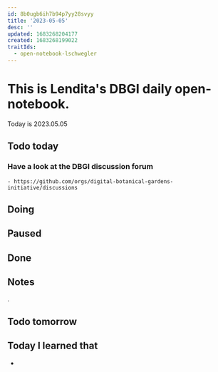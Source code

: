 ```yaml
---
id: 8b0ugb6ih7b94p7yy28svyy
title: '2023-05-05'
desc: ''
updated: 1683268204177
created: 1683268199022
traitIds:
  - open-notebook-lschwegler
---
```


# This is Lendita's DBGI daily open-notebook.

Today is 2023.05.05

## Todo today

### Have a look at the DBGI discussion forum
    - https://github.com/orgs/digital-botanical-gardens-initiative/discussions
###
###

## Doing

## Paused

## Done

## Notes
.

## Todo tomorrow

###
###
###


## Today I learned that

-